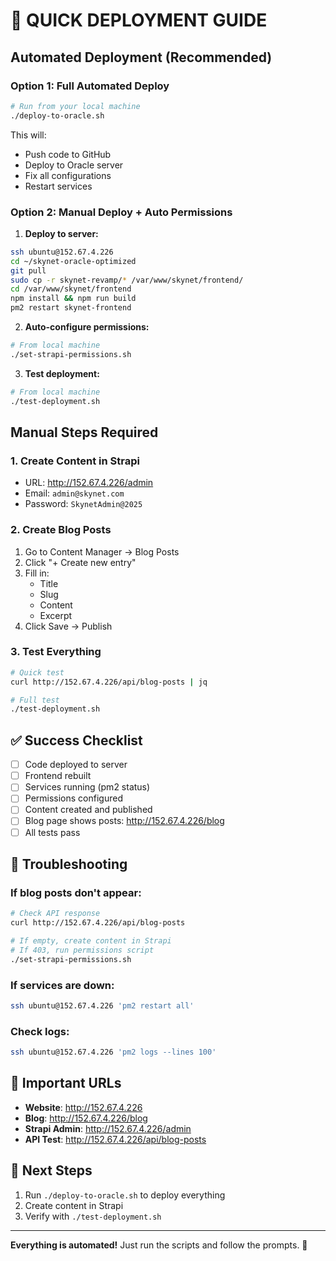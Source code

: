 # 🚀 QUICK DEPLOYMENT GUIDE

## Automated Deployment (Recommended)

### Option 1: Full Automated Deploy
```bash
# Run from your local machine
./deploy-to-oracle.sh
```
This will:
- Push code to GitHub
- Deploy to Oracle server
- Fix all configurations
- Restart services

### Option 2: Manual Deploy + Auto Permissions

1. **Deploy to server:**
```bash
ssh ubuntu@152.67.4.226
cd ~/skynet-oracle-optimized
git pull
sudo cp -r skynet-revamp/* /var/www/skynet/frontend/
cd /var/www/skynet/frontend
npm install && npm run build
pm2 restart skynet-frontend
```

2. **Auto-configure permissions:**
```bash
# From local machine
./set-strapi-permissions.sh
```

3. **Test deployment:**
```bash
# From local machine
./test-deployment.sh
```

## Manual Steps Required

### 1. Create Content in Strapi
- URL: http://152.67.4.226/admin
- Email: `admin@skynet.com`
- Password: `SkynetAdmin@2025`

### 2. Create Blog Posts
1. Go to Content Manager → Blog Posts
2. Click "+ Create new entry"
3. Fill in:
   - Title
   - Slug
   - Content
   - Excerpt
4. Click Save → Publish

### 3. Test Everything
```bash
# Quick test
curl http://152.67.4.226/api/blog-posts | jq

# Full test
./test-deployment.sh
```

## ✅ Success Checklist

- [ ] Code deployed to server
- [ ] Frontend rebuilt
- [ ] Services running (pm2 status)
- [ ] Permissions configured
- [ ] Content created and published
- [ ] Blog page shows posts: http://152.67.4.226/blog
- [ ] All tests pass

## 🔧 Troubleshooting

### If blog posts don't appear:
```bash
# Check API response
curl http://152.67.4.226/api/blog-posts

# If empty, create content in Strapi
# If 403, run permissions script
./set-strapi-permissions.sh
```

### If services are down:
```bash
ssh ubuntu@152.67.4.226 'pm2 restart all'
```

### Check logs:
```bash
ssh ubuntu@152.67.4.226 'pm2 logs --lines 100'
```

## 📝 Important URLs

- **Website**: http://152.67.4.226
- **Blog**: http://152.67.4.226/blog
- **Strapi Admin**: http://152.67.4.226/admin
- **API Test**: http://152.67.4.226/api/blog-posts

## 🎯 Next Steps

1. Run `./deploy-to-oracle.sh` to deploy everything
2. Create content in Strapi
3. Verify with `./test-deployment.sh`

---
**Everything is automated!** Just run the scripts and follow the prompts. 🚀